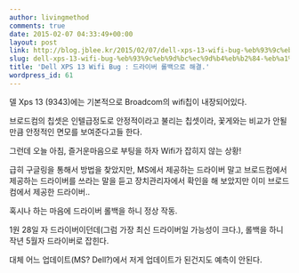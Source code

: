 ```yaml
---
author: livingmethod
comments: true
date: 2015-02-07 04:33:49+00:00
layout: post
link: http://blog.jblee.kr/2015/02/07/dell-xps-13-wifi-bug-%eb%93%9c%eb%9d%bc%ec%9d%b4%eb%b2%84-%eb%a1%a4%eb%b0%b1%ec%9c%bc%eb%a1%9c-%ed%95%b4%ea%b2%b0/
slug: dell-xps-13-wifi-bug-%eb%93%9c%eb%9d%bc%ec%9d%b4%eb%b2%84-%eb%a1%a4%eb%b0%b1%ec%9c%bc%eb%a1%9c-%ed%95%b4%ea%b2%b0
title: 'Dell XPS 13 Wifi Bug : 드라이버 롤백으로 해결.'
wordpress_id: 61
---
```


델 Xps 13 (9343)에는 기본적으로 Broadcom의 wifi칩이 내장되어있다.

브로드컴의 칩셋은 인텔급정도로 안정적이라고 불리는 칩셋이라, 꽃게와는 비교가 안될만큼 안정적인 면모를 보여준다고들 한다.

그런데 오늘 아침, 즐거운마음으로 부팅을 하자 Wifi가 잡히지 않는 상황!

급히 구글링을 통해서 방법을 찾았지만, MS에서 제공하는 드라이버 말고 브로드컴에서 제공하는 드라이버를 쓰라는 말을 듣고 장치관리자에서 확인을 해 보았지만 이미 브로드컴에서 제공한 드라이버..

혹시나 하는 마음에 드라이버 롤백을 하니 정상 작동.

1원 28일 자 드라이버이던데(그럼 가장 최신 드라이버일 가능성이 크다.), 롤백을 하니 작년 5월자 드라이버로 잡힌다.

대체 어느 업데이트(MS? Dell?)에서 저게 업데이트가 된건지도 예측이 안된다.
